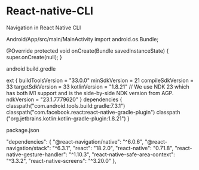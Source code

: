 # React-native-CLI
Navigation in React Native CLI


Android/App/src/main/MainActivity
import android.os.Bundle;

@Override
  protected void onCreate(Bundle savedInstanceState) {
    super.onCreate(null);
  }
  
  
android build.gredle

   ext {
        buildToolsVersion = "33.0.0"
        minSdkVersion = 21
        compileSdkVersion = 33
        targetSdkVersion = 33
        kotlinVersion = "1.8.21"
        // We use NDK 23 which has both M1 support and is the side-by-side NDK version from AGP.
        ndkVersion = "23.1.7779620"
    }
    dependencies {
        classpath("com.android.tools.build:gradle:7.3.1")
        classpath("com.facebook.react:react-native-gradle-plugin")
        classpath ("org.jetbrains.kotlin:kotlin-gradle-plugin:1.8.21")
    }

package.json 

"dependencies": {
    "@react-navigation/native": "^6.0.6",
    "@react-navigation/stack": "^6.3.1",
    "react": "18.2.0",
    "react-native": "0.71.8",
    "react-native-gesture-handler": "^1.10.3",
    "react-native-safe-area-context": "^3.3.2",
    "react-native-screens": "^3.20.0"
  },
